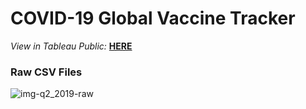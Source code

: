 # COVID-19 Global Vaccine Tracker

*View in Tableau Public:* **[HERE](https://public.tableau.com/app/profile/jamie.de.ocampo/viz/COVID-19GlobalVaccineTracker_16752431539760/COVID-19GlobalVaccineTracker)**<br />

### Raw CSV Files
![img-q2_2019-raw](visuals/COVID-19GlobalVaccineTracker.png)
